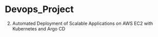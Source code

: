 # Devops_Project
2. Automated Deployment of Scalable Applications on AWS EC2 with Kubernetes and Argo CD
